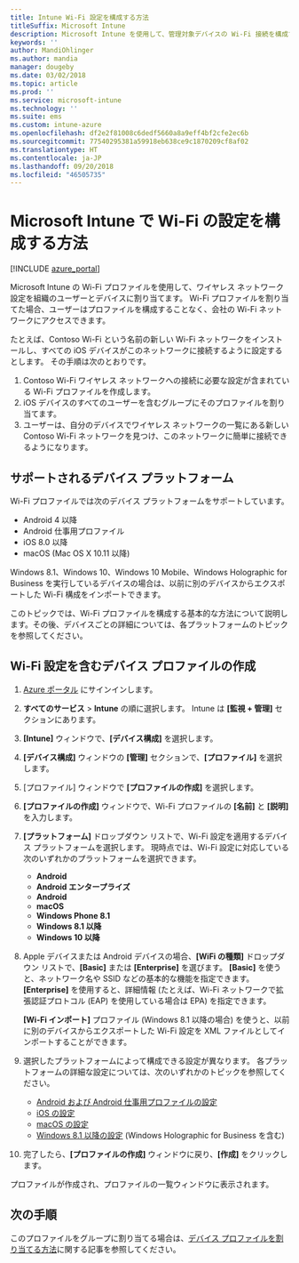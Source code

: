 ```yaml
---
title: Intune Wi-Fi 設定を構成する方法
titleSuffix: Microsoft Intune
description: Microsoft Intune を使用して、管理対象デバイスの Wi-Fi 接続を構成する方法について説明します。
keywords: ''
author: MandiOhlinger
ms.author: mandia
manager: dougeby
ms.date: 03/02/2018
ms.topic: article
ms.prod: ''
ms.service: microsoft-intune
ms.technology: ''
ms.suite: ems
ms.custom: intune-azure
ms.openlocfilehash: df2e2f81008c6dedf5660a8a9eff4bf2cfe2ec6b
ms.sourcegitcommit: 77540295381a59918eb638ce9c1870209cf8af02
ms.translationtype: HT
ms.contentlocale: ja-JP
ms.lasthandoff: 09/20/2018
ms.locfileid: "46505735"
---
```

# <a name="how-to-configure-wi-fi-settings-in-microsoft-intune"></a>Microsoft Intune で Wi-Fi の設定を構成する方法

[!INCLUDE [azure_portal](./includes/azure_portal.md)]

Microsoft Intune の Wi-Fi プロファイルを使用して、ワイヤレス ネットワーク設定を組織のユーザーとデバイスに割り当てます。 Wi-Fi プロファイルを割り当てた場合、ユーザーはプロファイルを構成することなく、会社の Wi-Fi ネットワークにアクセスできます。

たとえば、Contoso Wi-Fi という名前の新しい Wi-Fi ネットワークをインストールし、すべての iOS デバイスがこのネットワークに接続するように設定するとします。 その手順は次のとおりです。

1. Contoso Wi-Fi ワイヤレス ネットワークへの接続に必要な設定が含まれている Wi-Fi プロファイルを作成します。
2. iOS デバイスのすべてのユーザーを含むグループにそのプロファイルを割り当てます。
3. ユーザーは、自分のデバイスでワイヤレス ネットワークの一覧にある新しい Contoso Wi-Fi ネットワークを見つけ、このネットワークに簡単に接続できるようになります。

## <a name="supported-device-platforms"></a>サポートされるデバイス プラットフォーム

Wi-Fi プロファイルでは次のデバイス プラットフォームをサポートしています。

- Android 4 以降
- Android 仕事用プロファイル
- iOS 8.0 以降
- macOS (Mac OS X 10.11 以降)

Windows 8.1、Windows 10、Windows 10 Mobile、Windows Holographic for Business を実行しているデバイスの場合は、以前に別のデバイスからエクスポートした Wi-Fi 構成をインポートできます。

このトピックでは、Wi-Fi プロファイルを構成する基本的な方法について説明します。その後、デバイスごとの詳細については、各プラットフォームのトピックを参照してください。

## <a name="create-a-device-profile-containing-wi-fi-settings"></a>Wi-Fi 設定を含むデバイス プロファイルの作成

1. [Azure ポータル](https://portal.azure.com) にサインインします。
2. **すべてのサービス** > **Intune** の順に選択します。 Intune は **[監視 + 管理]** セクションにあります。
3. **[Intune]** ウィンドウで、**[デバイス構成]** を選択します。
2. **[デバイス構成]** ウィンドウの **[管理]** セクションで、**[プロファイル]** を選択します。
3. [プロファイル] ウィンドウで **[プロファイルの作成]** を選択します。
4. **[プロファイルの作成]** ウィンドウで、Wi-Fi プロファイルの **[名前]** と **[説明]** を入力します。
5. **[プラットフォーム]** ドロップダウン リストで、Wi-Fi 設定を適用するデバイス プラットフォームを選択します。 現時点では、Wi-Fi 設定に対応している次のいずれかのプラットフォームを選択できます。
    - **Android**
    - **Android エンタープライズ**
    - **Android**
    - **macOS**
    - **Windows Phone 8.1**
    - **Windows 8.1 以降**
    - **Windows 10 以降**


6. Apple デバイスまたは Android デバイスの場合、**[WiFi の種類]** ドロップダウン リストで、**[Basic]** または **[Enterprise]** を選びます。 **[Basic]** を使うと、ネットワーク名や SSID などの基本的な機能を指定できます。 **[Enterprise]** を使用すると、詳細情報 (たとえば、Wi-Fi ネットワークで拡張認証プロトコル (EAP) を使用している場合は EPA) を指定できます。 

   **[Wi-Fi インポート]** プロファイル (Windows 8.1 以降の場合) を使うと、以前に別のデバイスからエクスポートした Wi-Fi 設定を XML ファイルとしてインポートすることができます。
1. 選択したプラットフォームによって構成できる設定が異なります。 各プラットフォームの詳細な設定については、次のいずれかのトピックを参照してください。
    - [Android および Android 仕事用プロファイルの設定](wi-fi-settings-android.md)
    - [iOS の設定](wi-fi-settings-ios.md)
    - [macOS の設定](wi-fi-settings-macos.md)
    - [Windows 8.1 以降の設定](wi-fi-settings-import-windows-8-1.md) (Windows Holographic for Business を含む)
1. 完了したら、**[プロファイルの作成]** ウィンドウに戻り、**[作成]** をクリックします。

プロファイルが作成され、プロファイルの一覧ウィンドウに表示されます。

## <a name="next-steps"></a>次の手順

このプロファイルをグループに割り当てる場合は、[デバイス プロファイルを割り当てる方法](device-profile-assign.md)に関する記事を参照してください。
